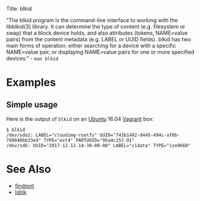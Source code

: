 Title: blkid

"The blkid program is the command-line interface to working with the libblkid(3) library. It can determine the type of content (e.g. filesystem or swap) that a block device holds, and also attributes (tokens, NAME=value pairs) from the content metadata (e.g. LABEL or UUID fields). blkid has two main forms of operation: either searching for a device with a specific NAME=value pair, or displaying NAME=value pairs for one or more specified devices." - `man blkid`

# Examples

## Simple usage

Here is the output of `blkid` on an [Ubuntu](ubuntu) 16.04 [Vagrant](vagrant) box:

```
$ blkid
/dev/sda1: LABEL="cloudimg-rootfs" UUID="743b1402-d445-494c-af0b-749040bb33e4" TYPE="ext4" PARTUUID="95a4c157-01"
/dev/sdb: UUID="2017-12-12-14-38-00-00" LABEL="cidata" TYPE="iso9660"
```

# See Also

- [findmnt](findmnt)
- [lsblk](lsblk)
